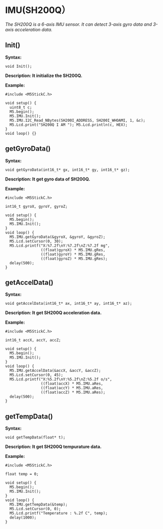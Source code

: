 # IMU(SH200Q）

*The SH200Q is a 6-axis IMU sensor. It can detect 3-axis gyro data and 3-axis acceleration data.*

## Init()

**Syntax:**

`void Init();`

**Description: It initialize the SH200Q.**

**Example:**

```arduino
#include <M5StickC.h>

void setup() {
  uint8_t c;
  M5.begin();
  M5.IMU.Init();
  M5.IMU.I2C_Read_NBytes(SH200I_ADDRESS, SH200I_WHOAMI, 1, &c);
  M5.Lcd.print("SH200Q I AM "); M5.Lcd.println(c, HEX);
}
void loop() {}
```

## getGyroData()

**Syntax:**

`void getGyroData(int16_t* gx, int16_t* gy, int16_t* gz);`

**Description: It get gyro data of SH200Q.**

**Example:**

```arduino
#include <M5StickC.h>

int16_t gyroX, gyroY, gyroZ;

void setup() {
  M5.begin();
  M5.IMU.Init();
}
void loop() {
  M5.IMU.getGyroData(&gyroX, &gyroY, &gyroZ);
  M5.Lcd.setCursor(0, 30);
  M5.Lcd.printf("X:%7.2f\nY:%7.2f\nZ:%7.2f mg",
                ((float)gyroX) * M5.IMU.gRes,
                ((float)gyroY) * M5.IMU.gRes,
                ((float)gyroZ) * M5.IMU.gRes);
  delay(500);
}
```

## getAccelData()

**Syntax:**

`void getAccelData(int16_t* ax, int16_t* ay, int16_t* az);`

**Description: It get SH200Q acceleration data.**

**Example:**

```arduino
#include <M5StickC.h>

int16_t accX, accY, accZ;

void setup() {
  M5.begin();
  M5.IMU.Init();
}
void loop() {
  M5.IMU.getAccelData(&accX, &accY, &accZ);
  M5.Lcd.setCursor(0, 45);
  M5.Lcd.printf("X:%5.2f\nY:%5.2f\nZ:%5.2f o/s",
                ((float)accX) * M5.IMU.aRes,
                ((float)accY) * M5.IMU.aRes,
                ((float)accZ) * M5.IMU.aRes);
  delay(500);
}
```


## getTempData()

**Syntax:**

`void getTempData(float* t);`

**Description: It get SH200Q tempurature data.**

**Example:**

```arduino
#include <M5StickC.h>

float temp = 0;

void setup() {
  M5.begin();
  M5.IMU.Init();
}
void loop() {
  M5.IMU.getTempData(&temp);
  M5.Lcd.setCursor(0, 0);
  M5.Lcd.printf("Temperature : %.2f C", temp);
  delay(1000);
}
```